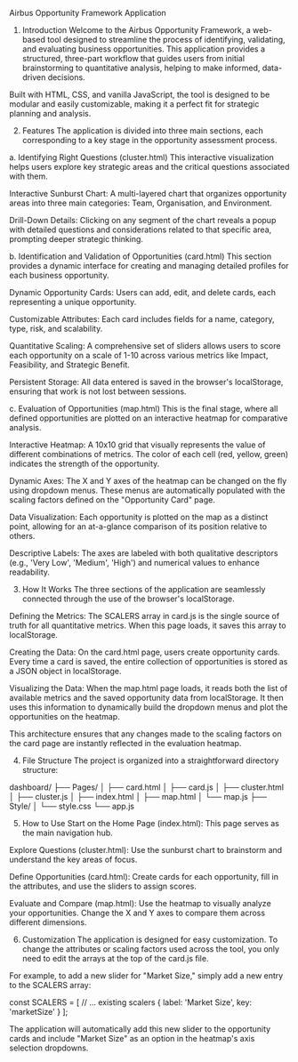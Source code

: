 Airbus Opportunity Framework Application
1. Introduction
Welcome to the Airbus Opportunity Framework, a web-based tool designed to streamline the process of identifying, validating, and evaluating business opportunities. This application provides a structured, three-part workflow that guides users from initial brainstorming to quantitative analysis, helping to make informed, data-driven decisions.

Built with HTML, CSS, and vanilla JavaScript, the tool is designed to be modular and easily customizable, making it a perfect fit for strategic planning and analysis.

2. Features
The application is divided into three main sections, each corresponding to a key stage in the opportunity assessment process.

a. Identifying Right Questions (cluster.html)
This interactive visualization helps users explore key strategic areas and the critical questions associated with them.

Interactive Sunburst Chart: A multi-layered chart that organizes opportunity areas into three main categories: Team, Organisation, and Environment.

Drill-Down Details: Clicking on any segment of the chart reveals a popup with detailed questions and considerations related to that specific area, prompting deeper strategic thinking.

b. Identification and Validation of Opportunities (card.html)
This section provides a dynamic interface for creating and managing detailed profiles for each business opportunity.

Dynamic Opportunity Cards: Users can add, edit, and delete cards, each representing a unique opportunity.

Customizable Attributes: Each card includes fields for a name, category, type, risk, and scalability.

Quantitative Scaling: A comprehensive set of sliders allows users to score each opportunity on a scale of 1-10 across various metrics like Impact, Feasibility, and Strategic Benefit.

Persistent Storage: All data entered is saved in the browser's localStorage, ensuring that work is not lost between sessions.

c. Evaluation of Opportunities (map.html)
This is the final stage, where all defined opportunities are plotted on an interactive heatmap for comparative analysis.

Interactive Heatmap: A 10x10 grid that visually represents the value of different combinations of metrics. The color of each cell (red, yellow, green) indicates the strength of the opportunity.

Dynamic Axes: The X and Y axes of the heatmap can be changed on the fly using dropdown menus. These menus are automatically populated with the scaling factors defined on the "Opportunity Card" page.

Data Visualization: Each opportunity is plotted on the map as a distinct point, allowing for an at-a-glance comparison of its position relative to others.

Descriptive Labels: The axes are labeled with both qualitative descriptors (e.g., 'Very Low', 'Medium', 'High') and numerical values to enhance readability.

3. How It Works
The three sections of the application are seamlessly connected through the use of the browser's localStorage.

Defining the Metrics: The SCALERS array in card.js is the single source of truth for all quantitative metrics. When this page loads, it saves this array to localStorage.

Creating the Data: On the card.html page, users create opportunity cards. Every time a card is saved, the entire collection of opportunities is stored as a JSON object in localStorage.

Visualizing the Data: When the map.html page loads, it reads both the list of available metrics and the saved opportunity data from localStorage. It then uses this information to dynamically build the dropdown menus and plot the opportunities on the heatmap.

This architecture ensures that any changes made to the scaling factors on the card page are instantly reflected in the evaluation heatmap.

4. File Structure
The project is organized into a straightforward directory structure:

dashboard/
├── Pages/
│   ├── card.html
│   ├── card.js
│   ├── cluster.html
│   ├── cluster.js
│   ├── index.html
│   ├── map.html
│   └── map.js
├── Style/
│   └── style.css
└── app.js

5. How to Use
Start on the Home Page (index.html): This page serves as the main navigation hub.

Explore Questions (cluster.html): Use the sunburst chart to brainstorm and understand the key areas of focus.

Define Opportunities (card.html): Create cards for each opportunity, fill in the attributes, and use the sliders to assign scores.

Evaluate and Compare (map.html): Use the heatmap to visually analyze your opportunities. Change the X and Y axes to compare them across different dimensions.

6. Customization
The application is designed for easy customization. To change the attributes or scaling factors used across the tool, you only need to edit the arrays at the top of the card.js file.

For example, to add a new slider for "Market Size," simply add a new entry to the SCALERS array:

const SCALERS = [
    // ... existing scalers
    { label: 'Market Size', key: 'marketSize' }
];

The application will automatically add this new slider to the opportunity cards and include "Market Size" as an option in the heatmap's axis selection dropdowns.
